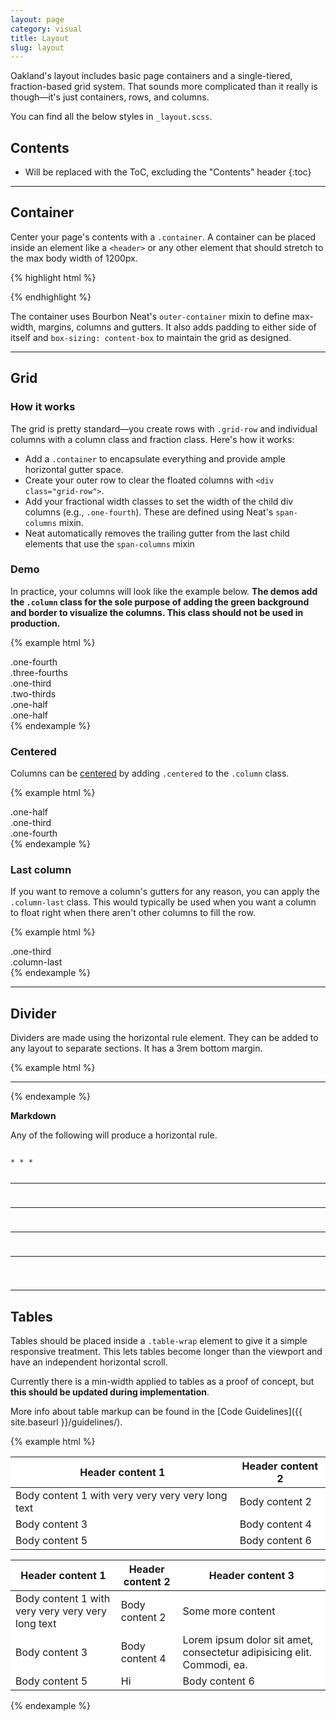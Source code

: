 ```yaml
---
layout: page
category: visual
title: Layout
slug: layout
---
```


Oakland's layout includes basic page containers and a single-tiered, fraction-based grid system. That sounds more complicated than it really is though—it's just containers, rows, and columns.

You can find all the below styles in `_layout.scss`.

## Contents

* Will be replaced with the ToC, excluding the "Contents" header
{:toc}

---

## Container

Center your page's contents with a `.container`. A container can be placed inside an element like a `<header>` or any other element that should stretch to the max body width of 1200px.

{% highlight html %}
<div class="container">
  <!-- contents here -->
</div>
{% endhighlight %}

The container uses Bourbon Neat's `outer-container` mixin to define max-width, margins, columns and gutters.
It also adds padding to either side of itself and `box-sizing: content-box` to maintain the grid as designed.

---

## Grid

### How it works

The grid is pretty standard—you create rows with `.grid-row` and individual columns with a column class and fraction class. Here's how it works:

- Add a `.container` to encapsulate everything and provide ample horizontal gutter space.
- Create your outer row to clear the floated columns with `<div class="grid-row">`.
- Add your fractional width classes to set the width of the child div columns (e.g., `.one-fourth`). These are defined using Neat's `span-columns` mixin.
- Neat automatically removes the trailing gutter from the last child elements that use the `span-columns` mixin

### Demo

In practice, your columns will look like the example below. **The demos add the `.column` class for the sole purpose of adding the green background and border to visualize the columns. This class should not be used in production.**

{% example html %}
<div class="container">
  <div class="grid-row">
    <div class="one-fourth column">
      .one-fourth
    </div>
    <div class="three-fourths column">
      .three-fourths
    </div>
  </div>
  <div class="grid-row">
    <div class="one-third column">
      .one-third
    </div>
    <div class="two-thirds column">
      .two-thirds
    </div>
  </div>
  <div class="grid-row">
    <div class="one-half column">
      .one-half
    </div>
    <div class="one-half column">
      .one-half
    </div>
  </div>
</div>
{% endexample %}

### Centered

Columns can be [centered](/utilities/#centering-content) by adding `.centered` to the `.column` class.

{% example html %}
<div class="grid-row">
  <div class="one-half column centered">
    .one-half
  </div>
</div>
<div class="grid-row">
  <div class="one-third column centered">
    .one-third
  </div>
</div>
<div class="grid-row">
  <div class="one-fourth column centered">
    .one-fourth
  </div>
</div>
{% endexample %}

### Last column

If you want to remove a column's gutters for any reason, you can apply the `.column-last` class. This would typically be used when you want a column to float right when there aren't other columns to fill the row.

{% example html %}
<div class="grid-row">
  <div class="one-third column">
    .one-third
  </div>
  <div class="one-third column right column-last">
    .column-last
  </div>
</div>
{% endexample %}

***

## Divider

Dividers are made using the horizontal rule element. They can be added to any layout to separate sections. It has a 3rem bottom margin.

{% example html %}
<hr>
{% endexample %}

**Markdown**

Any of the following will produce a horizontal rule.

<div class="highlight-md">
<pre><code>
* * *

***

*****

- - -

---------------------------------------
</code></pre>
</div>

***

## Tables

Tables should be placed inside a `.table-wrap` element to give it a simple responsive treatment. This lets tables become longer than the viewport and have an independent horizontal scroll.

Currently there is a min-width applied to tables as a proof of concept, but **this should be updated during implementation**.

More info about table markup can be found in the [Code Guidelines]({{ site.baseurl }}/guidelines/).

{% example html %}
<div class="table-wrap" style="background: white;">
  <table>
    <thead>
      <tr>
        <th>Header content 1</th>
        <th>Header content 2</th>
      </tr>
    </thead>
    <tbody>
      <tr>
        <td>Body content 1 with very very very very long text</td>
        <td>Body content 2</td>
      </tr>
      <tr>
        <td>Body content 3</td>
        <td>Body content 4</td>
      </tr>
      <tr>
        <td>Body content 5</td>
        <td>Body content 6</td>
      </tr>
    </tbody>
  </table>
</div>

<div class="table-wrap" style="background: white;">
  <table>
    <thead>
      <tr>
        <th>Header content 1</th>
        <th>Header content 2</th>
        <th>Header content 3</th>
      </tr>
    </thead>
    <tbody>
      <tr>
        <td>Body content 1 with very very very very long text</td>
        <td>Body content 2</td>
        <td>Some more content</td>
      </tr>
      <tr>
        <td>Body content 3</td>
        <td>Body content 4</td>
        <td>Lorem ipsum dolor sit amet, consectetur adipisicing elit. Commodi, ea.</td>
      </tr>
      <tr>
        <td>Body content 5</td>
        <td>Hi</td>
        <td>Body content 6</td>
      </tr>
    </tbody>
  </table>
</div>

{% endexample %}
